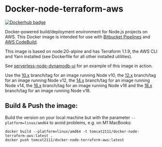 # Docker-node-terraform-aws

[![Dockerhub badge](http://dockeri.co/image/jch254/docker-node-terraform-aws)](https://hub.docker.com/r/jch254/docker-node-terraform-aws)

Docker-powered build/deployment environment for Node.js projects on AWS. This Docker image is intended for use with [Bitbucket Pipelines](https://bitbucket.org/product/features/pipelines) and [AWS CodeBuild](https://aws.amazon.com/codebuild).

This image is based on node:20-alpine and has Terraform 1.1.9, the AWS CLI and Yarn installed (see Dockerfile for all other installed utilities).

See [serverless-node-dynamodb-ui](https://github.com/jch254/serverless-node-dynamodb-ui) for an example of this image in action.

Use the [10.x](https://github.com/jch254/docker-node-terraform-aws/tree/10.x) branch/tag for an image running Node v10, the [12.x](https://github.com/jch254/docker-node-terraform-aws/tree/12.x) branch/tag for an image running Node v12, the [14.x](https://github.com/jch254/docker-node-terraform-aws/tree/14.x) branch/tag for an image running Node v14, the [16.x](https://github.com/jch254/docker-node-terraform-aws/tree/16.x) branch/tag for an image running Node v16 and the [18.x](https://github.com/jch254/docker-node-terraform-aws/tree/18.x) branch/tag for an image running Node v18.

## Build & Push the image:

Build the version on your local machine but with the parameter `--platform=linux/amd64` to avoid problems, e.g. on M1 MacBooks:

    docker build --platform=linux/amd64 -t tomcat2111/docker-node-terraform-aws:latest .
    docker push tomcat2111/docker-node-terraform-aws:latest
